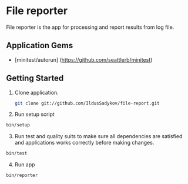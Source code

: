 # File reporter
File reporter is the app for processing and report results from log file.

## Application Gems
* [minitest/autorun] (https://github.com/seattlerb/minitest)

## Getting Started
1. Clone application.

   ```bash
   git clone git://github.com/IldusSadykov/file-report.git
   ```
2. Run setup script

  ```bash
  bin/setup
  ```

3. Run test and quality suits to make sure all dependencies are satisfied and applications works correctly before making changes.

  ```bash
  bin/test
  ```

4. Run app

  ```bash
  bin/reporter
  ```
